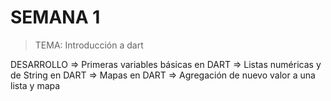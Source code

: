 # SEMANA 1
> TEMA: Introducción a dart

DESARROLLO
=> Primeras variables básicas en DART
=> Listas numéricas y de String en DART
=> Mapas en DART
=> Agregación de nuevo valor a una lista y mapa

